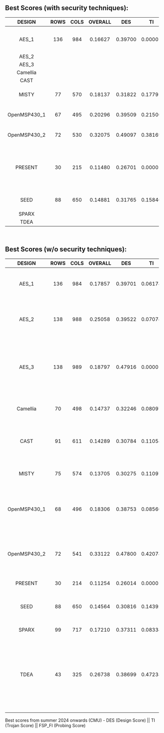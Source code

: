 ## Best Scores (with security techniques):
| DESIGN | ROWS | COLS | OVERALL | DES | TI | FSP_FI | Comments |
| :---: | :---: | :---: | :---: | :---: | :---: | :---: | --- |
| AES_1	| 136 | 984 | 0.16627 | 0.39700 | 0.00001 | 0.83763 | <li> converges after 1 call to </li> | 
| AES_2	|   |   |   |   |   |   | |
| AES_3	|   |   |   |   |   |   | |
| Camellia |   |   |   |   |   |   | |
| CAST |  |   |   |   |   |   | |
| MISTY	| 77 | 570 | 0.18137 | 0.31822 | 0.17791 | 0.96204 | 2 hard placement blockage |
| OpenMSP430_1 | 67 | 495 | 0.20296 | 0.39509 | 0.21500 | 0.81241 | 3 hard placement blockage |
| OpenMSP430_2 | 72 | 530 | 0.32075 | 0.49097 | 0.38169 | 0.92491 | 1 hard placement blockage |
| PRESENT | 30 | 215 | 0.11480 | 0.26701 | 0.00001 | 0.85988 |  <li>s2s=14</li> <li>2 blockages were sufficient (maybe got lucky) </li> |
| SEED | 88 | 650 | 0.14881 | 0.31765 | 0.15846 | 0.77848 | 5 hard placement blockage |
| SPARX	|   |   |   |   |   |   | |
| TDEA |   |   |   |   |   |   | |

<br />

## Best Scores (w/o security techniques):
| DESIGN | ROWS | COLS | OVERALL | DES | TI | FSP_FI | Comments |
| :---: | :---: | :---: | :---: | :---: | :---: | :---: | --- |
| AES_1	| 136 | 984 | 0.17857 | 0.39701 | 0.06178 | 0.83782 | <li>density is 95.79%</li> <li>has one vulnerable region</li> | 
| AES_2	| 138 | 988 | 0.25058 | 0.39522 | 0.07074 | 1.19732 | <li>density is 94.39%. higher than that and timing closure is really hard</li> |
| AES_3	| 138 | 989 | 0.18797 | 0.47916 | 0.00001 | 0.78457 | <li>density is 94.47%, advanced flow</li> <li>tried other similar sizes but got nearly the same score</li>|
| Camellia | 70 | 498 | 0.14737 | 0.32246 | 0.08097 | 0.83306 | <li>density is 95.71%, advanced flow</li> |
| CAST | 91 | 611 | 0.14289 | 0.30784 | 0.11054 | 0.81784 | <li>density is 94.34%</li> <li>timing closes with multiple opt calls </li> |
| MISTY	| 75 | 574 | 0.13705 | 0.30275 | 0.11097 | 0.79441 | <li>density is 95.20%, advanced flow</li> |
| OpenMSP430_1| 68 | 496 | 0.18306 | 0.38753 | 0.08560 | 0.85916 | <li>density is 96.85% (!).</li> <li> previous solution had better score but scripts were not valid</li> |
| OpenMSP430_2 | 72 | 541 | 0.33122 | 0.47800 | 0.42078 | 0.96510 | <li>density is 93.43%</li> <li> previous solution had better score but scripts were not valid</li> |
| PRESENT | 30 | 214 | 0.11254 | 0.26014 | 0.00001 | 0.86526 |  <li>density is 97.26% (!) </li> |
| SEED | 88 | 650 | 0.14564 | 0.30816 | 0.14392 | 0.80130 | <li>density is 92.57%, might be possible to push further</li> |
| SPARX	| 99 | 717 | 0.17210 | 0.37311 | 0.08334 | 0.83921 | <li>density is 97.71% (!)</li> |
| TDEA |  43  | 325 | 0.26738 | 0.38699 | 0.47238 | 0.90946 | <li>density is 94.98%</li>  <li>this design is very tricky, several floorplan configurations lead to DRCs. 42r/325c gives better result w/ 1 DRC </li>|

Best scores from summer 2024 onwards (CMU) - DES (Design Score) || TI (Trojan Score) || FSP_FI (Probing Score)
